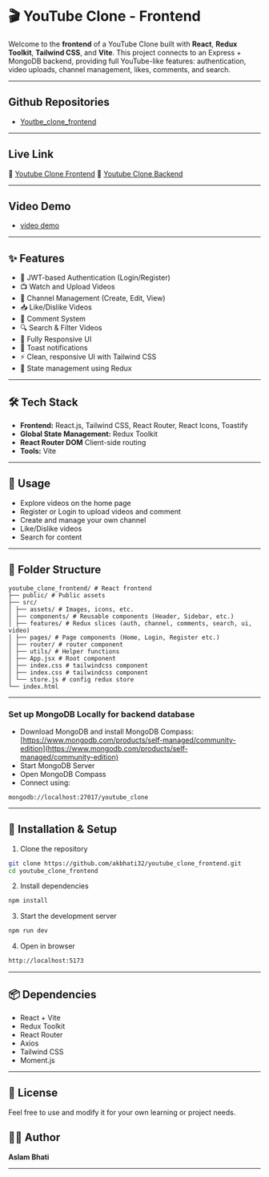 # 🎬 YouTube Clone - Frontend

Welcome to the **frontend** of a YouTube Clone built with **React**, **Redux Toolkit**, **Tailwind CSS**, and **Vite**. This project connects to an Express + MongoDB backend, providing full YouTube-like features: authentication, video uploads, channel management, likes, comments, and search.

---

## Github Repositories

- [Youtbe_clone_frontend](https://github.com/akbhati32/youtube_clone_frontend.git)

---

## Live Link

🔗 [Youtube Clone Frontend](https://youtube-clone-frontend-blue.vercel.app)
🔗 [Youtube Clone Backend](https://youtube-clone-backend-zmct.onrender.com)

---

## Video Demo
- [video demo](https://res.cloudinary.com/dqnqkvncm/video/upload/v1757001845/Final-VEED_eymtso.mp4)

---

## ✨ Features

- 🔐 JWT-based Authentication (Login/Register)
- 📺 Watch and Upload Videos
- 👤 Channel Management (Create, Edit, View)
- 📥 Like/Dislike Videos
- 💬 Comment System
- 🔍 Search & Filter Videos
- 📱 Fully Responsive UI
- 💬 Toast notifications
- ⚡ Clean, responsive UI with Tailwind CSS
- 🔄 State management using Redux

---

## 🛠️ Tech Stack

- **Frontend:** React.js, Tailwind CSS, React Router, React Icons, Toastify
- **Global State Management:**  Redux Toolkit
- **React Router DOM**  Client-side routing
- **Tools:**  Vite

---

## 🧪 Usage

- Explore videos on the home page
- Register or Login to upload videos and comment
- Create and manage your own channel
- Like/Dislike videos
- Search for content

---

## 📁 Folder Structure

```
youtube_clone_frontend/ # React frontend
├── public/ # Public assets
├── src/
│ ├── assets/ # Images, icons, etc.
│ ├── components/ # Reusable components (Header, Sidebar, etc.)
│ ├── features/ # Redux slices (auth, channel, comments, search, ui, video)
│ ├── pages/ # Page components (Home, Login, Register etc.)
│ ├── router/ # router component
│ ├── utils/ # Helper functions
│ ├── App.jsx # Root component
│ ├── index.css # tailwindcss component
│ ├── index.css # tailwindcss component
│ └── store.js # config redux store
└── index.html
```

---

### Set up MongoDB Locally for backend database

- Download MongoDB and install MongoDB Compass: [https://www.mongodb.com/products/self-managed/community-edition](https://www.mongodb.com/products/self-managed/community-edition)
- Start MongoDB Server
- Open MongoDB Compass
- Connect using:

```
mongodb://localhost:27017/youtube_clone
```

---

## 🚀 Installation & Setup

1.  Clone the repository

```sh
git clone https://github.com/akbhati32/youtube_clone_frontend.git
cd youtube_clone_frontend
```

2. Install dependencies

```sh
npm install
```

3. Start the development server

```sh
npm run dev
```

4. Open in browser

```sh
http://localhost:5173
```

---

## 📦 Dependencies

- React + Vite
- Redux Toolkit
- React Router
- Axios
- Tailwind CSS
- Moment.js

---

## 📄 License
Feel free to use and modify it for your own learning or project needs.

## 🙋‍♂️ Author
**Aslam Bhati**

---
